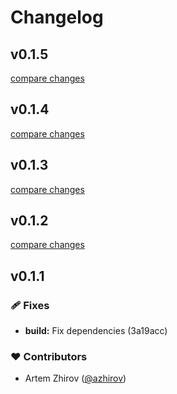 # Changelog


## v0.1.5

[compare changes](https://undefined/undefined/compare/v0.1.4...v0.1.5)

## v0.1.4

[compare changes](https://undefined/undefined/compare/v0.1.3...v0.1.4)

## v0.1.3

[compare changes](https://undefined/undefined/compare/v0.1.2...v0.1.3)

## v0.1.2

[compare changes](https://undefined/undefined/compare/v0.1.1...v0.1.2)

## v0.1.1


### 🩹 Fixes

  - **build:** Fix dependencies (3a19acc)

### ❤️  Contributors

- Artem Zhirov ([@azhirov](http://github.com/azhirov))


